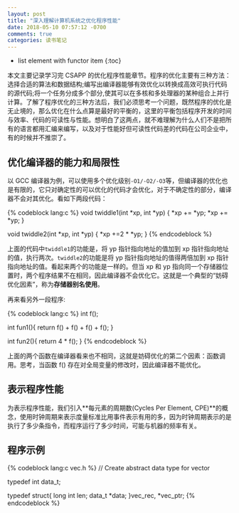 ```yaml
---
layout: post
title: "深入理解计算机系统之优化程序性能"
date: 2018-05-10 07:57:12 -0700
comments: true
categories: 读书笔记
---
```


* list element with functor item
{:toc}

本文主要记录学习完 CSAPP 的优化程序性能章节。程序的优化主要有三种方法：选择合适的算法和数据结构;编写出编译器能够有效优化以转换成高效可执行代码的源代码;将一个任务分成多个部分,使其可以在多核和多处理器的某种组合上并行计算。了解了程序优化的三种方法后，我们必须思考一个问题，既然程序的优化是无止境的，那么优化在什么点算是最好的平衡的，这里的平衡包括程序开发的时间与效率、代码的可读性与性能。想明白了这两点，就不难理解为什么人们不是把所有的语言都用汇编来编写，以及对于性能好但可读性代码差的代码在公司企业中，有的时候并不推崇了。 

<!--more-->

## 优化编译器的能力和局限性

以 GCC 编译器为例，可以使用多个优化级别`-O1/-O2/-O3`等，但编译器的优化也是有限的，它只对确定性的可以优化的代码才会优化，对于不确定性的部分，编译器不会对其优化。看如下两段代码：  

{% codeblock lang:c %}
void twiddle1(int *xp, int *yp)
{
    *xp += *yp;
    *xp += *yp;
}

void twiddle2(int *xp, int *yp)
{
    *xp +=2 * *yp;
}
{% endcodeblock %}

上面的代码中`twiddle1`的功能是，将 yp 指针指向地址的值加到 xp 指针指向地址的值，执行两次。`twiddle2`的功能是将 yp 指针指向地址的值得两倍加到 xp 指针指向地址的值。看起来两个的功能是一样的。但当 xp 和 yp 指向同一个存储器位置时，两个程序结果不在相同，因此编译器不会优化它。这就是一个典型的“妨碍优化因素”，称为**存储器别名使用**。

再来看另外一段程序:  

{% codeblock lang:c %}
int f();

int fun1(){
    return f() + f() + f() + f();
}

int fun2(){
    return 4 * f();
}
{% endcodeblock %}

上面的两个函数在编译器看来也不相同，这就是妨碍优化的第二个因素：函数调用。思考，当函数 f() 存在对全局变量的修改时，因此编译器不能优化。  

## 表示程序性能

为表示程序性能，我们引入**每元素的周期数(Cycles Per Element, CPE)**的概念，使用时钟周期来表示度量标准比用事件表示有用的多，因为时钟周期表示的是执行了多少条指令，而程序运行了多少时间，可能与机器的频率有关。

## 程序示例

{% codeblock lang:c vec.h %}
// Create abstract data type for vector

typedef int data_t;

typedef struct{
    long int len;
    data_t *data;
}vec_rec, *vec_ptr;
{% endcodeblock %}

